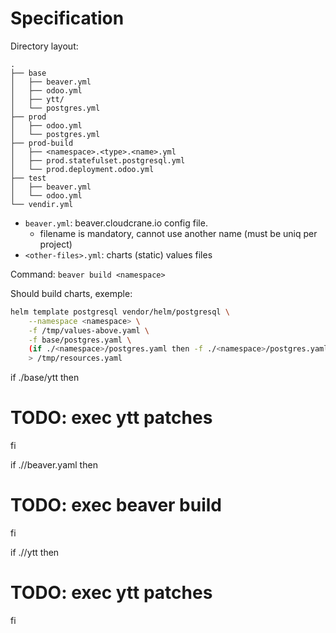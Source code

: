 # Specification

Directory layout:

```
.
├── base
│   ├── beaver.yml
│   ├── odoo.yml
│   ├── ytt/
│   └── postgres.yml
├── prod
│   ├── odoo.yml
│   └── postgres.yml
├── prod-build
│   ├── <namespace>.<type>.<name>.yml
│   ├── prod.statefulset.postgresql.yml
│   └── prod.deployment.odoo.yml
├── test
│   ├── beaver.yml
│   └── odoo.yml
└── vendir.yml
```

- `beaver.yml`: beaver.cloudcrane.io config file.
	- filename is mandatory, cannot use another name (must be uniq per project)
- `<other-files>.yml`: charts (static) values files


Command: `beaver build <namespace>`

Should build charts, exemple:

```sh
helm template postgresql vendor/helm/postgresql \
    --namespace <namespace> \
    -f /tmp/values-above.yaml \
    -f base/postgres.yaml \
    (if ./<namespace>/postgres.yaml then -f ./<namespace>/postgres.yaml fi) \
    > /tmp/resources.yaml
```

if ./base/ytt then
  # TODO: exec ytt patches
fi

if ./<namespace>/beaver.yaml then
  # TODO: exec beaver build
fi

if ./<namespace>/ytt then
  # TODO: exec ytt patches
fi
